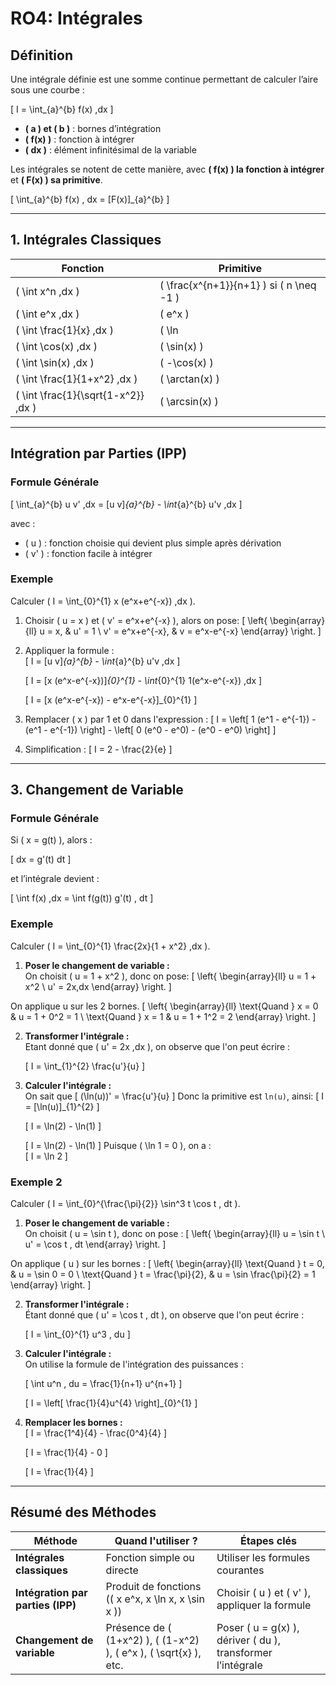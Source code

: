 # **RO4: Intégrales**

## **Définition**  

Une intégrale définie est une somme continue permettant de calculer l’aire sous une courbe :  

\[
I = \int_{a}^{b} f(x) \,dx
\]

- **\( a \) et \( b \)** : bornes d’intégration  
- **\( f(x) \)** : fonction à intégrer  
- **\( dx \)** : élément infinitésimal de la variable  

Les intégrales se notent de cette manière, avec **\( f(x) \) la fonction à intégrer** et **\( F(x) \) sa primitive**.

\[
\int_{a}^{b} f(x) \, dx = [F(x)]_{a}^{b}
\]

---

## **1. Intégrales Classiques**  

| Fonction | Primitive |
|----------|-----------|
| \( \int x^n \,dx \) | \( \frac{x^{n+1}}{n+1} \) si \( n \neq -1 \) |
| \( \int e^x \,dx \) | \( e^x \) |
| \( \int \frac{1}{x} \,dx \) | \( \ln |x| \) |
| \( \int \cos(x) \,dx \) | \( \sin(x) \) |
| \( \int \sin(x) \,dx \) | \( -\cos(x) \) |
| \( \int \frac{1}{1+x^2} \,dx \) | \( \arctan(x) \) |
| \( \int \frac{1}{\sqrt{1-x^2}} \,dx \) | \( \arcsin(x) \) |

---

## **Intégration par Parties (IPP)**  

### **Formule Générale**  

\[
\int_{a}^{b} u v' \,dx = [u v]_{a}^{b} - \int_{a}^{b} u'v \,dx
\]

avec :  

- \( u \) : fonction choisie qui devient plus simple après dérivation  
- \( v' \) : fonction facile à intégrer  

### **Exemple**  

Calculer \( I = \int_{0}^{1} x (e^x+e^{-x}) \,dx \).  

1. Choisir \( u = x \) et \( v' = e^x+e^{-x} \), alors on pose:
\[
\left\{
\begin{array}{ll}
    u = x, & u' = 1 \\
    v' = e^x+e^{-x}, & v = e^x-e^{-x}
\end{array}
\right.
\]

2. Appliquer la formule :  
    \[
    I = [u v]_{a}^{b} - \int_{a}^{b} u'v \,dx
    \]

    \[
    I = [x (e^x-e^{-x})]_{0}^{1} - \int_{0}^{1} 1(e^x-e^{-x}) \,dx
    \]

    \[
    I = [x (e^x-e^{-x}) - e^x-e^{-x}]_{0}^{1}
    \]

3. Remplacer \( x \) par 1 et 0 dans l'expression :
    \[
    I = \left[ 1 (e^1 - e^{-1}) - (e^1 - e^{-1}) \right] - \left[ 0 (e^0 - e^0) - (e^0 - e^0) \right]
    \]

4. Simplification :
    \[
    I = 2 - \frac{2}{e}
    \]

---

## **3. Changement de Variable**  

### **Formule Générale**  

Si \( x = g(t) \), alors :

\[
dx = g'(t) dt
\]

et l’intégrale devient :

\[
\int f(x) \,dx = \int f(g(t)) g'(t) \, dt
\]

### **Exemple**  

Calculer \( I = \int_{0}^{1} \frac{2x}{1 + x^2} \,dx \).  

1. **Poser le changement de variable :**  
On choisit \( u = 1 + x^2 \), donc on pose:
\[
\left\{
\begin{array}{ll}
    u = 1 + x^2 \\
    u' = 2x\,dx
\end{array}
\right.
\]

On applique u sur les 2 bornes.
\[
\left\{
\begin{array}{ll}
    \text{Quand } x = 0 & u = 1 + 0^2 = 1 \\
    \text{Quand } x = 1 & u = 1 + 1^2 = 2
\end{array}
\right.
\]

2. **Transformer l'intégrale :**  
   Etant donné que \( u' = 2x \,dx \), on observe que l'on peut écrire :  

   \[
   I = \int_{1}^{2} \frac{u'}{u}
   \]

3. **Calculer l'intégrale :**  
On sait que 
   \[
   (\ln(u))' = \frac{u'}{u}
   \]
Donc la primitive est `ln(u)`, ainsi:
   \[
   I = [\ln(u)]_{1}^{2}
   \]

   \[
   I = \ln(2) - \ln(1)
   \]

   \[
   I = \ln(2) - \ln(1)
   \]
   Puisque \( \ln 1 = 0 \), on a :  
   \[
   I = \ln 2
   \]

### **Exemple 2**  

Calculer \( I = \int_{0}^{\frac{\pi}{2}} \sin^3 t \cos t \, dt \).  

1. **Poser le changement de variable :**  
On choisit \( u = \sin t \), donc on pose :
\[
\left\{
\begin{array}{ll}
    u = \sin t \\
    u' = \cos t \, dt
\end{array}
\right.
\]

On applique \( u \) sur les bornes :
\[
\left\{
\begin{array}{ll}
    \text{Quand } t = 0, & u = \sin 0 = 0 \\
    \text{Quand } t = \frac{\pi}{2}, & u = \sin \frac{\pi}{2} = 1
\end{array}
\right.
\]

2. **Transformer l'intégrale :**  
   Étant donné que \( u' = \cos t \, dt \), on observe que l'on peut écrire :  

   \[
   I = \int_{0}^{1} u^3 \, du
   \]

3. **Calculer l'intégrale :**  
   On utilise la formule de l'intégration des puissances :

   \[
   \int u^n \, du = \frac{1}{n+1} u^{n+1}
   \]


   \[
   I = \left[ \frac{1}{4}u^{4} \right]_{0}^{1}
   \]

4. **Remplacer les bornes :**  
   \[
   I = \frac{1^4}{4} - \frac{0^4}{4}
   \]

   \[
   I = \frac{1}{4} - 0
   \]

   \[
   I = \frac{1}{4}
   \]

---

## **Résumé des Méthodes**  

| Méthode | Quand l'utiliser ? | Étapes clés |
|---------|--------------------|-------------|
| **Intégrales classiques** | Fonction simple ou directe | Utiliser les formules courantes |
| **Intégration par parties (IPP)** | Produit de fonctions (\( x e^x, x \ln x, x \sin x \)) | Choisir \( u \) et \( v' \), appliquer la formule |
| **Changement de variable** | Présence de \( (1+x^2) \), \( (1-x^2) \), \( e^x \), \( \sqrt{x} \), etc. | Poser \( u = g(x) \), dériver \( du \), transformer l’intégrale |

